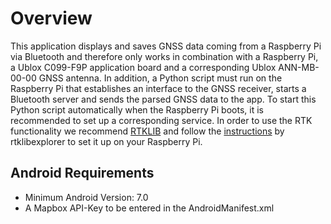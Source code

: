 # Overview
This application displays and saves GNSS data coming from a Raspberry Pi via Bluetooth and therefore only works in combination with a Raspberry Pi, a Ublox C099-F9P application 
board and a corresponding Ublox ANN-MB-00-00 GNSS antenna. 
In addition, a Python script must run on the Raspberry Pi that establishes an interface to the GNSS receiver, starts a Bluetooth server and sends the parsed GNSS data to the app.
To start this Python script automatically when the Raspberry Pi boots, it is recommended to set up a corresponding service.
In order to use the RTK functionality we recommend [RTKLIB](https://github.com/rtklibexplorer/RTKLIB) and follow the [instructions](https://rtklibexplorer.wordpress.com/2022/11/10/raspberry-pi-based-ppk-and-rtk-solutions-with-rtklib/) by rtklibexplorer to set it up on your Raspberry Pi.

## Android Requirements
- Minimum Android Version: 7.0
- A Mapbox API-Key to be entered in the AndroidManifest.xml

